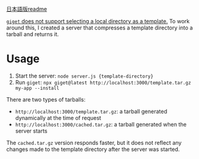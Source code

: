 [日本語版readme](./README.ja.md)

[`giget` does not support selecting a local directory as a template.](https://github.com/unjs/giget/issues/109)
To work around this, I created a server that compresses a template directory
into a tarball and returns it.

# Usage

1. Start the server: `node server.js {template-directory}`
2. Run `giget`:
   `npx giget@latest http://localhost:3000/template.tar.gz my-app --install`

There are two types of tarballs:

- `http://localhost:3000/template.tar.gz`: a tarball generated dynamically at
  the time of request
- `http://localhost:3000/cached.tar.gz`: a tarball generated when the server
  starts

The `cached.tar.gz` version responds faster, but it does not reflect any changes
made to the template directory after the server was started.
